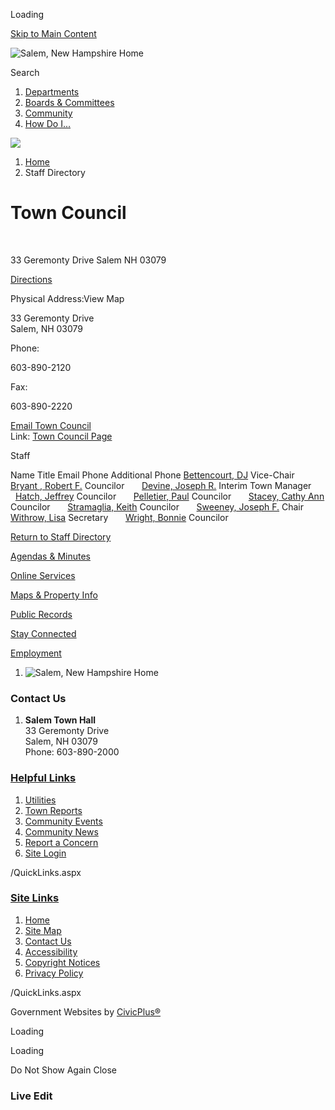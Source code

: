 Loading

[Skip to Main Content](https://www.salemnh.gov/Directory.aspx?DID=55%2F)

![Salem, New Hampshire Home](https://www.salemnh.gov/ImageRepository/Document?documentID=70)

Search

1. [Departments](https://www.salemnh.gov/149/Departments)
2. [Boards &amp; Committees](https://www.salemnh.gov/27/Boards-Committees)
3. [Community](https://www.salemnh.gov/31/Community)
4. [How Do I...](https://www.salemnh.gov/9/How-Do-I)

<!--THE END-->

![](https://www.salemnh.gov/ImageRepository/Document?documentID=67)

1. [Home](https://www.salemnh.gov)
2. Staff Directory

# Town Council

 

33 Geremonty Drive Salem NH 03079

[Directions](https://www.google.com/maps/place/33+Geremonty+Drive+Salem+NH+03079)

Physical Address:View Map

33 Geremonty Drive  
Salem, NH 03079

Phone:

603-890-2120

Fax:

603-890-2220

[Email Town Council](mailto:Salem_Town_Council@salemnh.gov)  
Link: [Town Council Page](https://www.salemnh.gov/537/Town-Council)

Staff

Name Title Email Phone Additional Phone [Bettencourt, DJ](https://www.salemnh.gov/directory.aspx?EID=191) Vice-Chair       [Bryant , Robert F.](https://www.salemnh.gov/directory.aspx?EID=189) Councilor       [Devine, Joseph R.](https://www.salemnh.gov/directory.aspx?EID=188) Interim Town Manager       [Hatch, Jeffrey](https://www.salemnh.gov/directory.aspx?EID=192) Councilor       [Pelletier, Paul](https://www.salemnh.gov/directory.aspx?EID=193) Councilor       [Stacey, Cathy Ann](https://www.salemnh.gov/directory.aspx?EID=194) Councilor       [Stramaglia, Keith](https://www.salemnh.gov/directory.aspx?EID=195) Councilor       [Sweeney, Joseph F.](https://www.salemnh.gov/directory.aspx?EID=190) Chair       [Withrow, Lisa](https://www.salemnh.gov/directory.aspx?EID=196) Secretary       [Wright, Bonnie](https://www.salemnh.gov/directory.aspx?EID=197) Councilor      

[Return to Staff Directory](https://www.salemnh.gov/Directory.aspx)

[Agendas &amp; Minutes](https://www.salemnh.gov/agendacenter)

[Online Services](https://www.salemnh.gov/475/Online-Services)

[Maps &amp; Property Info](https://salemnh.mapgeo.io)

[Public Records](https://www.salemnh.gov/476/Public-Records-Center)

[Stay Connected](https://www.salemnh.gov/list.aspx)

[Employment](https://www.salemnh.gov/211/Employment-Opportunities)

1. ![Salem, New Hampshire Home](https://www.salemnh.gov/ImageRepository/Document?documentId=71)

### Contact Us

1. **Salem Town Hall**  
   33 Geremonty Drive  
   Salem, NH 03079  
   Phone: 603-890-2000

### [Helpful Links](https://www.salemnh.gov/QuickLinks.aspx?CID=15)

1. [Utilities](https://www.salemnh.gov/511/Utilities)
2. [Town Reports](https://www.salemnh.gov/544/Town-Reports)
3. [Community Events](https://www.salemnh.gov/Calendar.aspx)
4. [Community News](https://www.salemnh.gov/CivicAlerts.aspx)
5. [Report a Concern](https://www.salemnh.gov/RequestTracker.aspx)
6. [Site Login](https://www.salemnh.gov/admin)

/QuickLinks.aspx

### [Site Links](https://www.salemnh.gov/QuickLinks.aspx?CID=16)

1. [Home](https://www.salemnh.gov)
2. [Site Map](https://www.salemnh.gov/sitemap)
3. [Contact Us](https://www.salemnh.gov/directory.aspx)
4. [Accessibility](https://www.salemnh.gov/accessibility)
5. [Copyright Notices](https://www.salemnh.gov/copyright)
6. [Privacy Policy](https://www.salemnh.gov/privacy)

/QuickLinks.aspx

Government Websites by [CivicPlus®](https://connect.civicplus.com/referral)

Loading

Loading

Do Not Show Again Close

### Live Edit